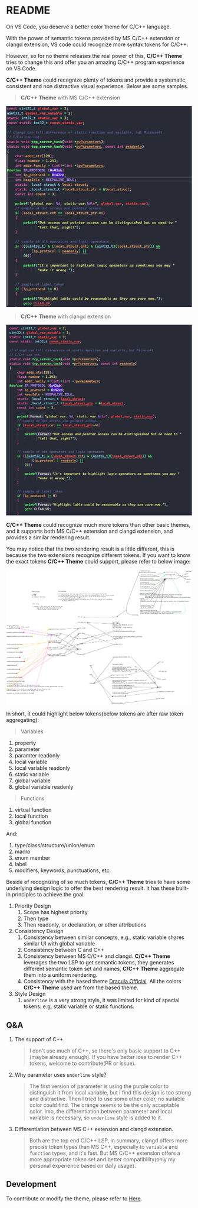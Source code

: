 # README

On VS Code, you deserve a better color theme for C/C++ language.

With the power of semantic tokens provided by MS C/C++ extension or clangd extension, VS code could recognize more syntax tokens for C/C++. 

However, so for no theme releases the real power of this, **C/C++ Theme** tries to change this and offer you an amazing C/C++ program experience on VS Code.

**C/C++ Theme** could recognize plenty of tokens and provide a systematic, consistent and non distractive visual experience. Below are some samples.

> **C/C++ Theme** with MS C/C++ extension

![](Image/README_2023-05-05-19-47-12.png)

> **C/C++ Theme** with clangd extension

![](Image/README_2023-05-05-19-49-58.png)

**C/C++ Theme** could recognize much more tokens than other basic themes, and it supports both MS C/C++ extension and clangd extension, and provides a similar rendering result.

You may notice that the two rendering result is a little different, this is because the two extensions recognize different tokens. If you want to know the exact tokens **C/C++ Theme** could support, please refer to below image:

![](Image/ccpp_whole_picture.png)

In short, it could highlight below tokens(below tokens are after raw token aggregating):

> Variables

1. property
2. parameter
3. paramter readonly
4. local variable
5. local variable readonly
6. static variable
7. global variable
8. global variable readonly

> Functions

1. virtual function
2. local function
3. global function

And:

1. type/class/structure/union/enum
2. macro
3. enum member
4. label
5. modifiers, keywords, punctuations, etc.

Beside of recognizing of so much tokens, **C/C++ Theme** tries to have some underlying design logic to offer the best rendering result. It has these built-in principles to achieve the goal:

1. Priority Design
   1. Scope has highest priority
   2. Then type
   3. Then readonly, or declaration, or other attributions
2. Consistency Design
   1. Consistency between similar concepts, e.g., static variable shares similar UI with global variable
   2. Consistency between C and C++
   3. Consistency between MS C/C++ and clangd. **C/C++ Theme** leverages the two LSP to get semantic tokens, they generates different semantic token set and names, **C/C++ Theme** aggregate them into a uniform rendering.
   4. Consistency with the based theme [Dracula Official](https://github.com/dracula/visual-studio-code.git). All the colors **C/C++ Theme** used are from the based theme.
3. Style Design
   1. `underline` is a very strong style, it was limited for kind of special tokens. e.g. static variable or static functions.

## Q&A

1. The support of C++.
    > I don't use much of C++, so there's only basic support to C++(maybe already enough). If you have better idea to render C++ tokens, welcome to contribute(PR or issue).

2. Why parameter uses `underline` style?
    > The first version of parameter is using the purple color to distinguish it from local variable, but I find this design is too strong and distractive. Then I tried to use some other color, no suitable color could find. The orange seems to be the only acceptable color. Imo, the differentiation between parameter and local variable is necessary, so `underline` style is added to it.

3. Differentiation between MS C++ extension and clangd extension.
    > Both are the top end C/C++ LSP, in summary, clangd offers more precise token types than MS C++, especially to `variable` and `function` types, and it's fast. But MS C/C++ extension offers a more appropriate token set and better compatibility(only my personal experience based on daily usage).


## Development

To contribute or modify the theme, please refer to [Here](./Develop.md).
 